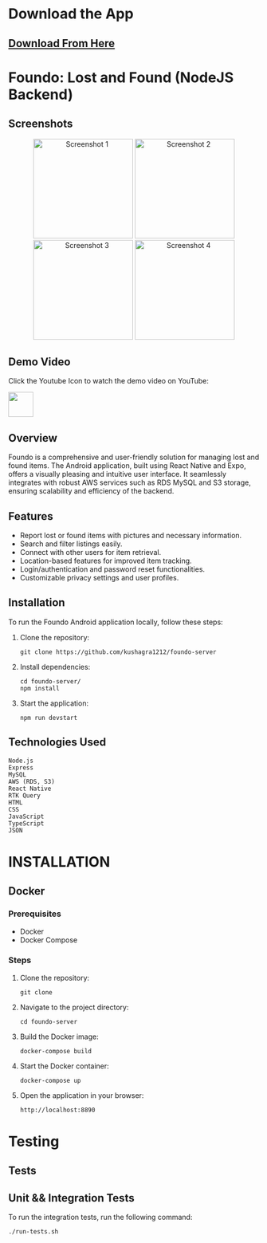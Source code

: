 # Download the App
  ## [Download From Here](https://www.amazon.in/Kushagra-Rathore-Foundo-Lost-Found/dp/B0BTWKPSSG/ref=sr_1_3?crid=CG8M8E4FJZU3&keywords=lost+and+found&qid=1676153695&s=mobile-apps&sprefix=lost+and+foundo%2Cmobile-apps%2C228&sr=1-3_)

  
 # Foundo: Lost and Found (NodeJS Backend)
## Screenshots

<div align="center">
  <img src="https://m.media-amazon.com/images/I/81Zw3hm2L+L.jpg" width="200" alt="Screenshot 1">
  <img src="https://m.media-amazon.com/images/I/81SSA5pUNML.jpg" width="200" alt="Screenshot 2">
  <img src="https://m.media-amazon.com/images/I/81VvAKqkJNL.jpg" width="200" alt="Screenshot 3">
  <img src="https://m.media-amazon.com/images/I/81cdDVuNBhL.jpg" width="200" alt="Screenshot 4">
  
</div>

## Demo Video  
Click the Youtube Icon to watch the demo video on YouTube:

[<img src="https://www.iconpacks.net/icons/2/free-youtube-logo-icon-2431-thumb.png" width="50">](https://www.youtube.com/watch?v=FFfxGZapPZE)



## Overview
Foundo is a comprehensive and user-friendly solution for managing lost and found items. The Android application, built using React Native and Expo, offers a visually pleasing and intuitive user interface. It seamlessly integrates with robust AWS services such as RDS MySQL and S3 storage, ensuring scalability and efficiency of the backend.

## Features
- Report lost or found items with pictures and necessary information.
- Search and filter listings easily.
- Connect with other users for item retrieval.
- Location-based features for improved item tracking.
- Login/authentication and password reset functionalities.
- Customizable privacy settings and user profiles.


## Installation
To run the Foundo Android application locally, follow these steps:

1. Clone the repository:
   ```shell
   git clone https://github.com/kushagra1212/foundo-server
   ```

2. Install dependencies:
   ```
   cd foundo-server/
   npm install
   ```
 3. Start the application:
    ```
    npm run devstart
    ```
## Technologies Used
    Node.js
    Express
    MySQL
    AWS (RDS, S3)
    React Native
    RTK Query 
    HTML
    CSS
    JavaScript
    TypeScript
    JSON
  
# INSTALLATION

## Docker
### Prerequisites
- Docker
- Docker Compose


### Steps
1. Clone the repository:
   ```shell
   git clone

    ```
2. Navigate to the project directory:
    ```shell
    cd foundo-server
    ```
3. Build the Docker image:
    ```shell
    docker-compose build
    ```
4. Start the Docker container:
    ```shell
    docker-compose up
    ```
5. Open the application in your browser:
    ```shell
    http://localhost:8890
    ```

# Testing

##  Tests

## Unit && Integration Tests
To run the integration tests, run the following command:
```shell
./run-tests.sh 
```


